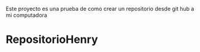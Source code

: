 Este proyecto es una prueba de como crear un repositorio desde git hub a mi computadora
# RepositorioHenry
